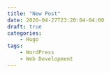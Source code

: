 ```yaml
---
title: "New Post"
date: 2020-04-27T23:20:04-04:00
draft: true
categories: 
    - Hugo
tags: 
    - WordPress
    - Web Development
---
```

